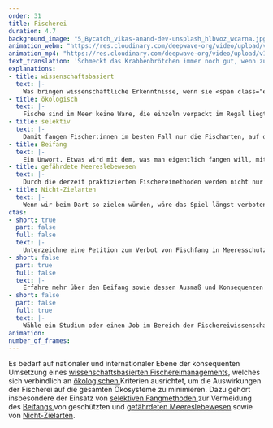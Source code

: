 ```yaml
---
order: 31
title: Fischerei
duration: 4.7
background_image: "5_Bycatch_vikas-anand-dev-unsplash_hlbvoz_wcarna.jpg"
animation_webm: "https://res.cloudinary.com/deepwave-org/video/upload/v1721820957/mo31_bpx6uw.webm"
animation_mp4: "https://res.cloudinary.com/deepwave-org/video/upload/v1721820833/mo31_j9m81p.mp4"
text_translation: 'Schmeckt das Krabbenbrötchen immer noch gut, wenn zusätzlich Schweinswale, Seevögel und Korallen darauf serviert werden?'
explanations:
- title: wissenschaftsbasiert
  text: |-
    Was bringen wissenschaftliche Erkenntnisse, wenn sie <span class="expander"><span class="trigger">nicht ernst</span><span class="info">richtig, sehr wenig, auf jeden Fall nicht das, wozu sie gewonnen wurden</span></span> genommen werden? Die <span class="sidenote"><cite class="icon-link_external"><a href="https://www.duh.de/fileadmin/user_upload/download/Projektinformation/Naturschutz/Fischereipolitik/6.Kapitel_GFP_Fischereipolitik_Kurzfassung_DE_16_12_19.pdf" target="_blank" rel="noopener">Kurzfassung der 5 Jahresbilanz 2014 - 2019 der GFP</a></cite><span>Gemeinsame Fischereipolitik (GFP)</span></span> der EU legt unter anderem fest, wie viel, wo und wie gefischt werden darf. Außerdem sollen die verschwenderische Rückwurfpraxis beendet und Umweltschäden, die durch die Fischerei entstehen, minimiert werden. Alles unter dem Motto einer “wettbewerbsfähigen Fischereiwirtschaft". Solange allerdings dabei nicht verstanden wird, dass genau das nur möglich ist, wenn die wissenschaftlichen Empfehlungen umgesetzt werden, fangen sich die Fischer ihre eigene Zukunft weg.
- title: ökologisch
  text: |-
    Fische sind im Meer keine Ware, die einzeln verpackt im Regal liegt. Sie sind Teil eines Ökosystems. Im traditionellen Fischereimanagement wird nur ein Fisch<span class="expander"><span class="trigger">”bestand”</span><span class="info">Auge aufs Wording! “Fischbestand” sagt alles: es gibt Bestände von Schuhsohlen im Lager, aber keine Bestände von Lebewesen, daher sagen wir Population.</span></span> unabhängig von anderen Organismen betrachtet. Bleiben jedoch zu wenige Individuen einer bestimmten Art übrig, hat das auch negative Auswirkungen auf die Lebewesen, die sich von dieser Art <span class="expander"><span class="trigger">ernähren.</span><span class="info">zum Beispiel größere Räuber und Seevögel</span></span> Veränderungen im Ökosystem wirken sich wiederum auf die befischte Art aus. Daher sollen diese Faktoren in einem <span class="sidenote"><cite class="icon-link_external"><a href="https://www.thuenen.de/media/institute/sf/Aktuelles/TI-Kolumne/K24_Q3_Der_OEkosystemansatz_im_Fischereimanagement.pdf" target="_blank" rel="noopener">Unterschied zwischen "Ökosystemansatz im Fischereimanagement" und "ökosystembasiertes Management"</a></cite><span>ökosystembasierten Fischereimanagement</span></span> mit berücksichtigt werden.
- title: selektiv
  text: |-
    Damit fangen Fischer:innen im besten Fall nur die Fischarten, auf die sie es abgesehen haben. Die meisten bisher praktizierten Fangmethoden sind alles <span class="sidenote"><cite class="icon-link_external"><a href="https://www.greenpeace.de/biodiversitaet/meere/fischerei/fangmethoden" target="_blank" rel="noopener">eine gute Übersicht über Fangmethoden / greenpeace</a></cite><span>andere als selektiv</span></span>. D.h. unvorstellbare Mengen an Meereslebewesen werden gejagt, verletzt oder getötet - die niemals auf irgendjemandes Teller landen. Um das zu vermeiden, könnte man abgesehen von speziellen Fanggeräten z.B. die Maschengröße der Netzte anpassen, spezielle <span class="expander"><span class="trigger">Haken</span><span class="info">runde, die in der Langleinenfischerei die Meeresschildkröten schützen</span></span> anbringen und <span class="sidenote"><cite class="icon-link_external"><a href="https://www.ingenieur.de/technik/fachbereiche/rekorde/nachhaltig-fischen-neues-schleppnetz-schlupfloecher-fluchtfenster/" target="_blank" rel="noopener">Schlupflöcher und Fluchtfenster für große Dorsche / Thünen-Institut</a></cite><span>Fluchtfenster</span></span> einbauen.
- title: Beifang
  text: |-
    Ein Unwort. Etwas wird mit dem, was man eigentlich fangen will, mitgefangen. Harmloser Kollateralschaden. Nope: Hohn. Es wird einfach über Bord gekippt, was nicht verkauft werden darf, weil zu klein oder die falsche Art, eine, die gar nicht befischt werden darf oder deren Quote ausgeschöpft ist. Lebewesen, mit denen wir uns diesen Planeten teilen, werden durch eine Geste zu Abfall. Zum störenden Rest, der entsorgt wird. Entsorgt - der Sorge entledigt, was sie waren, was sie sein könnten für ein gesundes Ökosystem, für ein Gleichgewicht in den Meeren. Der Mensch sortiert aus, bestimmt was zählt und was nicht. Wie lange noch?
- title: gefährdete Meereslebewesen
  text: |-
    Durch die derzeit praktizierten Fischereimethoden werden nicht nur viel zu viele Fische gefangen, es verenden so nebenbei auch unvorstellbar viele andere Meereslebewesen: <span class="sidenote"><cite class="icon-link_external"><a href="https://www.wwf.de/themen-projekte/meere-kuesten/fischerei/ungewollter-beifang" target="_blank" rel="noopener">Ungewollter Beifang / WWF</a></cite><span>Wale</span></span>, Delfine, Tümmler, Haie, Seevögel, Meeresschildkröten … In unseren Augen ist der kommerzielle Walfang unserer Großvätergeneration eine völlig absurde Schlachterei gewesen, die wir nicht verstehen. Aber durch den heutigen Beifang sterben mehr <span class="sidenote"><cite class="icon-link_external"><a href="https://www.wwf.de/themen-projekte/meere-kuesten/fischerei/ungewollter-beifang" target="_blank" rel="noopener">Ungewollter Beifang / WWF</a></cite><span>Wale</span></span> pro Jahr als zur Blütezeit dieses Walfangs.
- title: Nicht-Zielarten
  text: |-
    Wenn wir beim Dart so zielen würden, wäre das Spiel längst verboten. Zielart: die, die man fangen möchte. Nicht-Zielart: jede andere Art, die man nicht fangen möchte. Beim Versuch, auf die Zielart zu zielen, werden <span class="expander"><span class="trigger">meist wesentlich mehr</span><span class="info">in der Grundschleppnetzfischerei reden wir von 80 %, beim Garnelenfang von bis zu 90 %</span></span> Nicht-Zielarten getroffen als Zielarten. Wobei die <span class="sidenote"><cite class="icon-link_external"><a href="https://albert-schweitzer-stiftung.de/aktuell/beifang-und-ueberfischung" target="_blank" rel="noopener">Beifang und Überfischung / Albert Schweitzer Stiftung für unsere Mitwelt</a></cite><span>“beigefangenen”</span></span> Nicht-Zielarten dabei verenden oder elendig verendend <span class="expander"><span class="trigger">über Bord geworfen werden.</span><span class="info">Diese Praxis nennt man euphemistisch <a href="https://www.greenpeace.de/biodiversitaet/meere/fischerei" target="_blank">Rückwurf</a>.</span></span>
ctas:
- short: true
  part: false
  full: false
  text: |-
    Unterzeichne eine Petition zum Verbot von Fischfang in Meeresschutzgebieten, zum Beispiel diese <a href="https://www.prowildlife.de/themen/meeresschutz/ueberfischung/" target="_blank">hier</a>.
- short: false
  part: true
  full: false
  text: |-
    Erfahre mehr über den Beifang sowie dessen Ausmaß und Konsequenzen für uns alle, zum Beispiel <a href="https://www.fishforward.eu/de/project/by-catch/" target="_blank">hier</a>.
- short: false
  part: false
  full: true
  text: |-
    Wähle ein Studium oder einen Job im Bereich der Fischereiwissenschaften oder bei einem Bundesamt in einem entsprechenden Zuständigkeitsbereich, um Einfluss nehmen zu können.
animation:
number_of_frames:
---
```

Es bedarf auf nationaler und internationaler Ebene der konsequenten Umsetzung eines [wissenschaftsbasierten Fischereimanagements](# "wissenschaftsbasiert"), welches sich verbindlich an [ökologischen ](# "ökologisch")Kriterien ausrichtet, um die Auswirkungen der Fischerei auf die gesamten Ökosysteme zu minimieren. Dazu gehört insbesondere der Einsatz von [selektiven Fangmethoden ](# "selektiv")zur Vermeidung des [Beifangs ](# "Beifang")von geschützten und [gefährdeten Meereslebewesen](# "gefährdete Meereslebewesen") sowie von [Nicht-Zielarten](# "Nicht-Zielarten").
